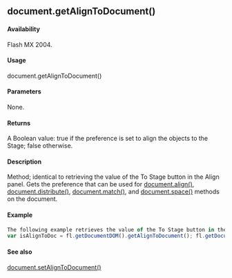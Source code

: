 ## document.getAlignToDocument()

#### Availability

Flash MX 2004.

#### Usage

document.getAlignToDocument()

#### Parameters

None.

#### Returns

A Boolean value: true if the preference is set to align the objects to the Stage; false otherwise.

#### Description

Method; identical to retrieving the value of the To Stage button in the Align panel. Gets the preference that can be used for [document.align()](#!AdobeDocs/developers-animatesdk-docs/test/Document_object/docume13.md), [document.distribute()](#!AdobeDocs/developers-animatesdk-docs/test/Document_object/docume49.md), [document.match()](#!AdobeDocs/developers-animatesdk-docs/test/Document_object/docum120.md), and [document.space()](#!AdobeDocs/developers-animatesdk-docs/test/Document_object/docum67.md) methods on the document.

#### Example

```javascript
The following example retrieves the value of the To Stage button in the Align panel. If the return value is true, the To Stage button is active; otherwise, it is not.
var isAlignToDoc = fl.getDocumentDOM().getAlignToDocument(); fl.getDocumentDOM().align("left", isAlignToDoc);

```
#### See also

[document.setAlignToDocument()](#!AdobeDocs/developers-animatesdk-docs/test/Document_object/docum450.md)
